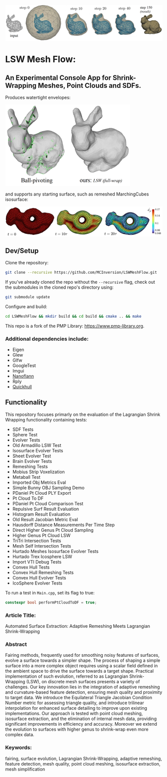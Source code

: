 ![TitlePicBunnyPtCloud](https://github.com/MCInversion/LSWMeshFlow/blob/main/images/TitlePicBunnyPtCloud.png)

# LSW Mesh Flow:
## An Experimental Console App for Shrink-Wrapping Meshes, Point Clouds and SDFs.

Produces watertight envelopes:

<img src="https://github.com/MCInversion/LSWMeshFlow/blob/main/images/BPAvsLSW.png" data-canonical-src="https://github.com/MCInversion/LSWMeshFlow/blob/main/images/BPAvsLSW.png" width="400" />

and supports any starting surface, such as remeshed MarchingCubes isosurface:

![RockerArmShrinkWrap](https://github.com/MCInversion/LSWMeshFlow/blob/main/images/RockerArmShrinkWrap.png)

## Dev/Setup

Clone the repository:

```sh
git clone --recursive https://github.com/MCInversion/LSWMeshFlow.git
```

If you've already cloned the repo without the `--recursive` flag, check out the submodules in the cloned repo's directory using:

```sh
git submodule update
```

Configure and build:

```sh
cd LSWMeshFlow && mkdir build && cd build && cmake .. && make
```
This repo is a fork of the PMP Library: https://www.pmp-library.org.

### Additional dependencies include:

- Eigen
- Glew
- Glfw
- GoogleTest
- Imgui
- [Nanoflann](https://github.com/jlblancoc/nanoflann)
- Rply
- [Quickhull](https://github.com/akuukka/quickhull)

## Functionality 

This repository focuses primarly on the evaluation of the Lagrangian Shrink Wrapping functionality containing tests:
- SDF Tests
- Sphere Test
- Evolver Tests
- Old Armadillo LSW Test
- Isosurface Evolver Tests
- Sheet Evolver Test
- Brain Evolver Tests
- Remeshing Tests
- Mobius Strip Voxelization
- Metaball Test
- Imported Obj Metrics Eval
- Simple Bunny OBJ Sampling Demo
- PDaniel Pt Cloud PLY Export
- Pt Cloud To DF
- PDaniel Pt Cloud Comparison Test
- Repulsive Surf Result Evaluation
- Histogram Result Evaluation
- Old Result Jacobian Metric Eval
- Hausdorff Distance Measurements Per Time Step
- Direct Higher Genus Pt Cloud Sampling
- Higher Genus Pt Cloud LSW
- TriTri Intersection Tests
- Mesh Self Intersection Tests
- Hurtado Meshes Isosurface Evolver Tests
- Hurtado Trex Icosphere LSW
- Import VTI Debug Tests
- Convex Hull Tests
- Convex Hull Remeshing Tests
- Convex Hull Evolver Tests
- IcoSphere Evolver Tests

To run a test in `Main.cpp`, set its flag to true:
```cpp
constexpr bool performPtCloudToDF = true;
```

### Article Title:
Automated Surface Extraction: Adaptive Remeshing Meets Lagrangian Shrink-Wrapping

### Abstract
Fairing methods, frequently used for smoothing noisy features of surfaces, evolve a surface towards a simpler shape. The process of shaping a simple surface into a more complex object requires using a scalar field defined in the ambient space to drive the surface towards a target shape. Practical implementation of such evolution, referred to as Lagrangian Shrink-Wrapping (LSW), on discrete mesh surfaces presents a variety of challenges. Our key innovation lies in the integration of adaptive remeshing and curvature-based feature detection, ensuring mesh quality and proximity to target data. We introduce the Equilateral Triangle Jacobian Condition Number metric for assessing triangle quality, and introduce trilinear interpolation for enhanced surface detailing to improve upon existing implementations. Our approach is tested with point cloud meshing, isosurface extraction, and the elimination of internal mesh data, providing significant improvements in efficiency and accuracy. Moreover we extend the evolution to surfaces with higher genus to shrink-wrap even more complex data.	

### Keywords:
fairing, surface evolution, Lagrangian Shrink-Wrapping, adaptive remeshing, feature detection, mesh quality, point cloud meshing, isosurface extraction, mesh simplification
